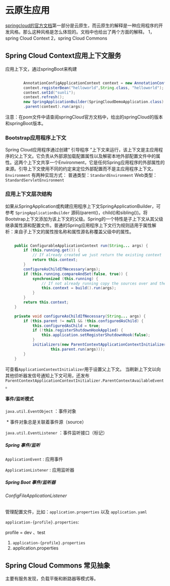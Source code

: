 # 云原生应用
[springcloud的官方文档](http://cloud.spring.io/spring-cloud-static/Greenwich.SR1/single/spring-cloud.html#_cloud_native_applications)第一部分是云原生，而云原生的解释是一种应用程序的开发风格。那么这种风格是怎么体现的。文档中也给出了两个方面的解释。
1，spring Cloud Context
2，spring Cloud Commons

## Spring Cloud Context应用上下文服务
应用上下文，通过springBoot来构建
```java

		AnnotationConfigApplicationContext context = new AnnotationConfigApplicationContext();
		context.registerBean("helloworld",String.class, "helloworld");
		context.setId("sunli");
		context.refresh();
		new SpringApplicationBuilder(SpringCloudDemoApplication.class)
		.parent(context).run(args);

```

注意：在pom文件中请查阅springCloud官方文档中，给出的springCloud的版本和springBoot版本。

### Bootstrap应用程序上下文
Spring Cloud应用程序通过创建“ 引导程序 ”上下文来运行，该上下文是主应用程序的父上下文。它负责从外部源加载配置属性以及解密本地外部配置文件中的属性。这两个上下文共享一个Environment，它是任何Spring应用程序的外部属性的来源。引导上下文使用不同的约定来定位外部配置而不是主应用程序上下文。
`Environment` 有两种实现方式：
普通类型：`StandardEnvironment`
Web类型：`StandardServletEnvironment`
### 应用上下文层次结构
如果从SpringApplication或构建应用程序上下文SpringApplicationBuilder，可参考	`SpringApplicationBuilder` 源码(parent()，child()和sibling())。将Bootstrap上下文添加为该上下文的父级。Spring的一个特性是子上下文从其父级继承属性源和配置文件。普通的Spring应用程序上下文行为规则适用于属性解析：来自子上下文的属性按名称和属性源名称覆盖父级中的属性。

```java

	public ConfigurableApplicationContext run(String... args) {
		if (this.running.get()) {
			// If already created we just return the existing context
			return this.context;
		}
		configureAsChildIfNecessary(args);
		if (this.running.compareAndSet(false, true)) {
			synchronized (this.running) {
				// If not already running copy the sources over and then run.
				this.context = build().run(args);
			}
		}
		return this.context;
	}

	private void configureAsChildIfNecessary(String... args) {
		if (this.parent != null && !this.configuredAsChild) {
			this.configuredAsChild = true;
			if (!this.registerShutdownHookApplied) {
				this.application.setRegisterShutdownHook(false);
			}
			initializers(new ParentContextApplicationContextInitializer(
					this.parent.run(args)));
		}
	}
```
可查看`ApplicationContextInitializer`用于设置父上下文。 当刷新上下文以向其他侦听器发信号通知上下文可用，还发布`ParentContextApplicationContextInitializer.ParentContextAvailableEvent`。

#### 事件/监听模式

`java.util.EventObject` ：事件对象

​	* 事件对象总是关联着事件源（source）

`java.util.EventListener` ：事件监听接口（标记）

##### Spring 事件/监听

`ApplicationEvent` : 应用事件

`ApplicationListener` : 应用监听器

##### Spring Boot 事件/监听器

###### ConfigFileApplicationListener

管理配置文件，比如：`application.properties` 以及 `application.yaml`

`application-{profile}.properties`:

profile  = dev 、test

1. `application-{profile}.properties`
2. application.properties

## Spring Cloud Commons 常见抽象
主要有服务发现，负载平衡和断路器等模式等。